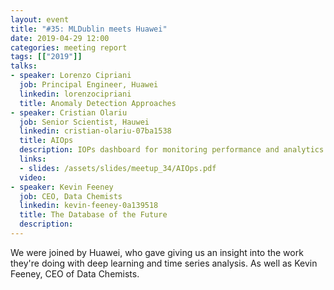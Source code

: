```yaml
---
layout: event
title: "#35: MLDublin meets Huawei"
date: 2019-04-29 12:00
categories: meeting report
tags: [["2019"]]
talks:
- speaker: Lorenzo Cipriani
  job: Principal Engineer, Huawei
  linkedin: lorenzocipriani
  title: Anomaly Detection Approaches
- speaker: Cristian Olariu
  job: Senior Scientist, Hauwei
  linkedin: cristian-olariu-07ba1538
  title: AIOps
  description: IOPs dashboard for monitoring performance and analytics
  links:
  - slides: /assets/slides/meetup_34/AIOps.pdf
  video:
- speaker: Kevin Feeney
  job: CEO, Data Chemists
  linkedin: kevin-feeney-0a139518
  title: The Database of the Future
  description:
---
```

We were joined by Huawei, who gave giving us an insight into the work they're doing with deep learning and time series analysis.
As well as Kevin Feeney, CEO of Data Chemists.
